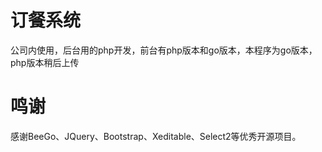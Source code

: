 # 订餐系统
公司内使用，后台用的php开发，前台有php版本和go版本，本程序为go版本，php版本稍后上传
# 鸣谢
感谢BeeGo、JQuery、Bootstrap、Xeditable、Select2等优秀开源项目。
